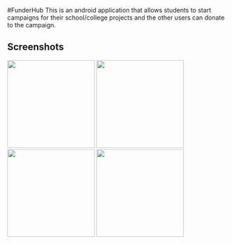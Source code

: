 #FunderHub
This is an android application that allows students to start campaigns for their school/college projects and the other users can donate to the campaign.

<h2> Screenshots </h2>

<img src = "/1.png" width = "200">   <img src = "/2.png" width = "200">   <img src = "/3.png" width = "200">   <img src = "/4.png" width = "200">



